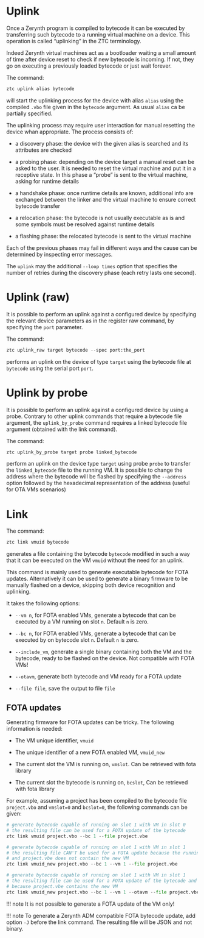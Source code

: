 # Uplink

Once a Zerynth program is compiled to bytecode it can be executed by transferring such bytecode to a running virtual machine on a device.
This operation is called “uplinking” in the ZTC terminology.

Indeed Zerynth virtual machines act as a bootloader waiting a small amount of time after device reset to check if new bytecode is incoming.
If not, they go on executing a previously loaded bytecode or just wait forever.

The command:

```py
ztc uplink alias bytecode
```

will start the uplinking process for the device with alias `alias` using the compiled `.vbo` file given in the `bytecode` argument. As usual `alias` ca be partially specified.

The uplinking process may require user interaction for manual resetting the device whan appropriate. The process consists of:


* a discovery phase: the device with the given alias is searched and its attributes are checked


* a probing phase: depending on the device target a manual reset can be asked to the user. It is needed to reset the virtual machine and put it in a receptive state. In this phase a “probe” is sent to the virtual machine, asking for runtime details


* a handshake phase: once runtime details are known, additional info are exchanged between the linker and the virtual machine to ensure correct bytecode transfer


* a relocation phase: the bytecode is not usually executable as is and some symbols must be resolved against runtime details


* a flashing phase: the relocated bytecode is sent to the virtual machine

Each of the previous phases may fail in different ways and the cause can be determined by inspecting error messages.

The ```uplink``` may the additional `--loop times` option that specifies the number of retries during the discovery phase (each retry lasts one second).

# Uplink (raw)

It is possible to perform an uplink against a configured device by specifying the relevant device parameters as in the register raw command, by specifying the `port` parameter.

The command:

```py
ztc uplink_raw target bytecode --spec port:the_port
```

performs an uplink on the device of type `target` using the bytecode file at `bytecode` using the serial port `port`.

# Uplink by probe

It is possible to perform an uplink against a configured device by using a probe. Contrary to other uplink commands that require a bytecode file argument, the `uplink_by_probe` command requires a linked bytecode file argument (obtained with the link command).

The command:

```py
ztc uplink_by_probe target probe linked_bytecode
```

perform an uplink on the device type `target` using probe `probe` to transfer the `linked_bytecode` file to the running VM.
It is possible to change the address where the bytecode will be flashed by specifying the `--address` option followed by the hexadecimal representation of the address (useful for OTA VMs scenarios)

# Link

The command:

```py
ztc link vmuid bytecode
```

generates a file containing the bytecode `bytecode` modified in such a way that it can be executed on the VM `vmuid` without the need for an uplink.

This command is mainly used to generate executable bytecode for FOTA updates. Alternatively it can be used to generate a binary firmware to be manually flashed on a device, skipping both device recognition and uplinking.

It takes the following options:


* `--vm n`, for FOTA enabled VMs, generate a bytecode that can be executed by a VM running on slot `n`. Default `n` is zero.


* `--bc n`, for FOTA enabled VMs, generate a bytecode that can be executed by on bytecode slot `n`. Default `n` is zero.


* `--include_vm`, generate a single binary containing both the VM and the bytecode, ready to be flashed on the device. Not compatible with FOTA VMs!


* `--otavm`, generate both bytecode and VM ready for a FOTA update


* `--file file`, save the output to file `file`

## FOTA updates

Generating firmware for FOTA updates can be tricky. The following information is needed:


* The VM unique identifier, `vmuid`


* The unique identifier of a new FOTA enabled VM, `vmuid_new`


* The current slot the VM is running on, `vmslot`. Can be retrieved with fota library


* The current slot the bytecode is running on, `bcslot`, Can be retrieved with fota library

For example, assuming a project has been compiled to the bytecode file `project.vbo` and `vmslot=0` and `bcslot=0`, the following commands can be given:

```py
# generate bytecode capable of running on slot 1 with VM in slot 0
# the resulting file can be used for a FOTA update of the bytecode
ztc link vmuid project.vbo --bc 1 --file project.vbe

# generate bytecode capable of running on slot 1 with VM in slot 1
# the resulting file CAN'T be used for a FOTA update because the running VM is in slot 0
# and project.vbe does not contain the new VM
ztc link vmuid_new project.vbo --bc 1 --vm 1 --file project.vbe

# generate bytecode capable of running on slot 1 with VM in slot 1
# the resulting file can be used for a FOTA update of the bytecode and VM
# because project.vbe contains the new VM
ztc link vmuid_new project.vbo --bc 1 --vm 1 --otavm --file project.vbe
```

!!! note
	It is not possible to generate a FOTA update of the VM only!

!!! note
	To generate a Zerynth ADM compatible FOTA bytecode update, add option `-J` before the link command. The resulting file will be JSON and not binary.
<!--stackedit_data:
eyJoaXN0b3J5IjpbMTExNTI5MzIxM119
-->
